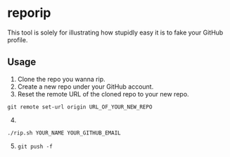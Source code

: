 # reporip
This tool is solely for illustrating how stupidly easy it is to fake your GitHub profile.

## Usage
1. Clone the repo you wanna rip.
2. Create a new repo under your GitHub account.
3. Reset the remote URL of the cloned repo to your new repo.
```
git remote set-url origin URL_OF_YOUR_NEW_REPO
```
4. 
```
./rip.sh YOUR_NAME YOUR_GITHUB_EMAIL
```
5. `git push -f`
